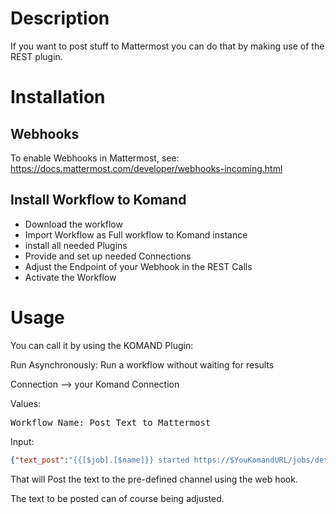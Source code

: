 # Description


If you want to post stuff to Mattermost you can do that by making use of the REST plugin.

# Installation
## Webhooks
To enable Webhooks in Mattermost, see: https://docs.mattermost.com/developer/webhooks-incoming.html

## Install Workflow to Komand

- Download the workflow
- Import Workflow as Full workflow to Komand instance
- install all needed Plugins
- Provide and set up needed Connections
- Adjust the Endpoint of your Webhook in the REST Calls
- Activate the Workflow

# Usage

You can call it by using the KOMAND Plugin:

Run Asynchronously: Run a workflow without waiting for results

Connection --> your Komand Connection

Values:
<pre>
Workflow Name: Post_Text_to_Mattermost
</pre>

Input:
```json
{"text_post":"{{[$job].[$name]}} started https://$YouKomandURL/jobs/details/{{[$job].[$id]}} {{[$job].[$URL]}}"}
```

That will Post the text to the pre-defined channel using the web hook.

The text to be posted can of course being adjusted.
